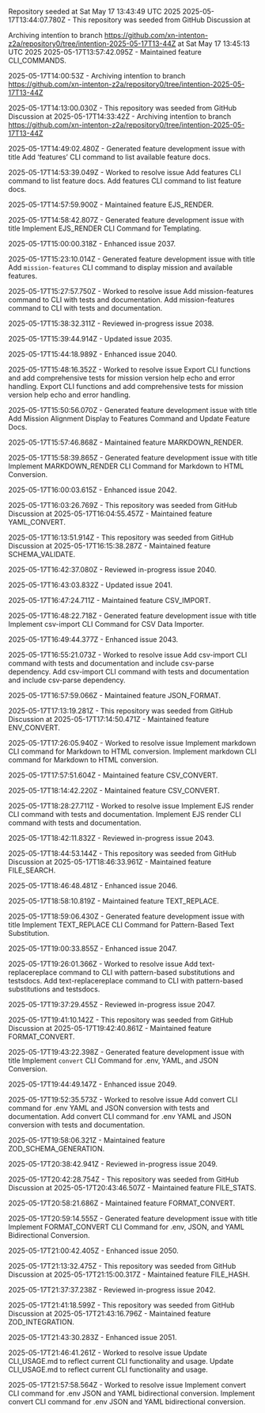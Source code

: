 Repository seeded at Sat May 17 13:43:49 UTC 2025
2025-05-17T13:44:07.780Z - This repository was seeded from GitHub Discussion  at 

Archiving intentïon to branch https://github.com/xn-intenton-z2a/repository0/tree/intention-2025-05-17T13-44Z at Sat May 17 13:45:13 UTC 2025
2025-05-17T13:57:42.095Z - Maintained feature CLI_COMMANDS.

2025-05-17T14:00:53Z - Archiving intentïon to branch https://github.com/xn-intenton-z2a/repository0/tree/intention-2025-05-17T13-44Z

2025-05-17T14:13:00.030Z - This repository was seeded from GitHub Discussion  at 
2025-05-17T14:33:42Z - Archiving intentïon to branch https://github.com/xn-intenton-z2a/repository0/tree/intention-2025-05-17T13-44Z

2025-05-17T14:49:02.480Z - Generated feature development issue with title Add ‘features’ CLI command to list available feature docs.

2025-05-17T14:53:39.049Z - Worked to resolve issue Add features CLI command to list feature docs. Add features CLI command to list feature docs.

2025-05-17T14:57:59.900Z - Maintained feature EJS_RENDER.

2025-05-17T14:58:42.807Z - Generated feature development issue with title Implement EJS_RENDER CLI Command for Templating.

2025-05-17T15:00:00.318Z - Enhanced issue 2037.

2025-05-17T15:23:10.014Z - Generated feature development issue with title Add `mission-features` CLI command to display mission and available features.

2025-05-17T15:27:57.750Z - Worked to resolve issue Add mission-features command to CLI with tests and documentation. Add mission-features command to CLI with tests and documentation.

2025-05-17T15:38:32.311Z - Reviewed in-progress issue 2038.

2025-05-17T15:39:44.914Z - Updated issue 2035.

2025-05-17T15:44:18.989Z - Enhanced issue 2040.

2025-05-17T15:48:16.352Z - Worked to resolve issue Export CLI functions and add comprehensive tests for mission version help echo and error handling. Export CLI functions and add comprehensive tests for mission version help echo and error handling.

2025-05-17T15:50:56.070Z - Generated feature development issue with title Add Mission Alignment Display to Features Command and Update Feature Docs.

2025-05-17T15:57:46.868Z - Maintained feature MARKDOWN_RENDER.

2025-05-17T15:58:39.865Z - Generated feature development issue with title Implement MARKDOWN_RENDER CLI Command for Markdown to HTML Conversion.

2025-05-17T16:00:03.615Z - Enhanced issue 2042.

2025-05-17T16:03:26.769Z - This repository was seeded from GitHub Discussion  at 
2025-05-17T16:04:55.457Z - Maintained feature YAML_CONVERT.

2025-05-17T16:13:51.914Z - This repository was seeded from GitHub Discussion  at 
2025-05-17T16:15:38.287Z - Maintained feature SCHEMA_VALIDATE.

2025-05-17T16:42:37.080Z - Reviewed in-progress issue 2040.

2025-05-17T16:43:03.832Z - Updated issue 2041.

2025-05-17T16:47:24.711Z - Maintained feature CSV_IMPORT.

2025-05-17T16:48:22.718Z - Generated feature development issue with title Implement csv-import CLI Command for CSV Data Importer.

2025-05-17T16:49:44.377Z - Enhanced issue 2043.

2025-05-17T16:55:21.073Z - Worked to resolve issue Add csv-import CLI command with tests and documentation and include csv-parse dependency. Add csv-import CLI command with tests and documentation and include csv-parse dependency.

2025-05-17T16:57:59.066Z - Maintained feature JSON_FORMAT.

2025-05-17T17:13:19.281Z - This repository was seeded from GitHub Discussion  at 
2025-05-17T17:14:50.471Z - Maintained feature ENV_CONVERT.

2025-05-17T17:26:05.940Z - Worked to resolve issue Implement markdown CLI command for Markdown to HTML conversion. Implement markdown CLI command for Markdown to HTML conversion.

2025-05-17T17:57:51.604Z - Maintained feature CSV_CONVERT.

2025-05-17T18:14:42.220Z - Maintained feature CSV_CONVERT.

2025-05-17T18:28:27.711Z - Worked to resolve issue Implement EJS render CLI command with tests and documentation. Implement EJS render CLI command with tests and documentation.

2025-05-17T18:42:11.832Z - Reviewed in-progress issue 2043.

2025-05-17T18:44:53.144Z - This repository was seeded from GitHub Discussion  at 
2025-05-17T18:46:33.961Z - Maintained feature FILE_SEARCH.

2025-05-17T18:46:48.481Z - Enhanced issue 2046.

2025-05-17T18:58:10.819Z - Maintained feature TEXT_REPLACE.

2025-05-17T18:59:06.430Z - Generated feature development issue with title Implement TEXT_REPLACE CLI Command for Pattern-Based Text Substitution.

2025-05-17T19:00:33.855Z - Enhanced issue 2047.

2025-05-17T19:26:01.366Z - Worked to resolve issue Add text-replacereplace command to CLI with pattern-based substitutions and testsdocs. Add text-replacereplace command to CLI with pattern-based substitutions and testsdocs.

2025-05-17T19:37:29.455Z - Reviewed in-progress issue 2047.

2025-05-17T19:41:10.142Z - This repository was seeded from GitHub Discussion  at 
2025-05-17T19:42:40.861Z - Maintained feature FORMAT_CONVERT.

2025-05-17T19:43:22.398Z - Generated feature development issue with title Implement `convert` CLI Command for .env, YAML, and JSON Conversion.

2025-05-17T19:44:49.147Z - Enhanced issue 2049.

2025-05-17T19:52:35.573Z - Worked to resolve issue Add convert CLI command for .env YAML and JSON conversion with tests and documentation. Add convert CLI command for .env YAML and JSON conversion with tests and documentation.

2025-05-17T19:58:06.321Z - Maintained feature ZOD_SCHEMA_GENERATION.

2025-05-17T20:38:42.941Z - Reviewed in-progress issue 2049.

2025-05-17T20:42:28.754Z - This repository was seeded from GitHub Discussion  at 
2025-05-17T20:43:46.507Z - Maintained feature FILE_STATS.

2025-05-17T20:58:21.686Z - Maintained feature FORMAT_CONVERT.

2025-05-17T20:59:14.555Z - Generated feature development issue with title Implement FORMAT_CONVERT CLI Command for .env, JSON, and YAML Bidirectional Conversion.

2025-05-17T21:00:42.405Z - Enhanced issue 2050.

2025-05-17T21:13:32.475Z - This repository was seeded from GitHub Discussion  at 
2025-05-17T21:15:00.317Z - Maintained feature FILE_HASH.

2025-05-17T21:37:37.238Z - Reviewed in-progress issue 2042.

2025-05-17T21:41:18.599Z - This repository was seeded from GitHub Discussion  at 
2025-05-17T21:43:16.796Z - Maintained feature ZOD_INTEGRATION.

2025-05-17T21:43:30.283Z - Enhanced issue 2051.

2025-05-17T21:46:41.261Z - Worked to resolve issue Update CLI_USAGE.md to reflect current CLI functionality and usage. Update CLI_USAGE.md to reflect current CLI functionality and usage.

2025-05-17T21:57:58.564Z - Worked to resolve issue Implement convert CLI command for .env JSON and YAML bidirectional conversion. Implement convert CLI command for .env JSON and YAML bidirectional conversion.

